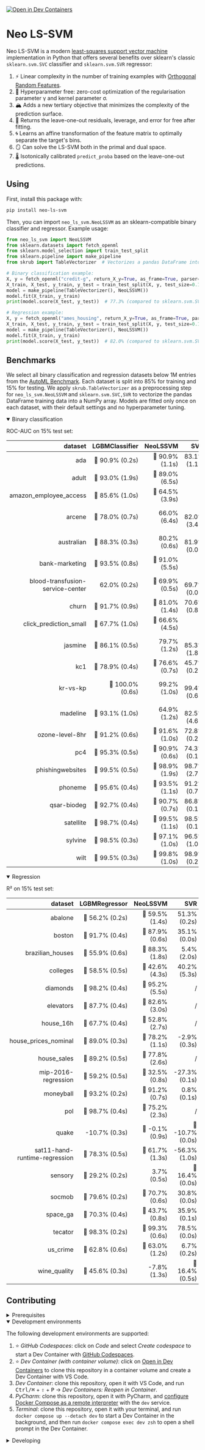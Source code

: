 [![Open in Dev Containers](https://img.shields.io/static/v1?label=Dev%20Containers&message=Open&color=blue&logo=visualstudiocode)](https://vscode.dev/redirect?url=vscode://ms-vscode-remote.remote-containers/cloneInVolume?url=https://github.com/lsorber/neo-ls-svm)

# Neo LS-SVM

Neo LS-SVM is a modern [least-squares support vector machine](https://en.wikipedia.org/wiki/Least-squares_support_vector_machine) implementation in Python that offers several benefits over sklearn's classic `sklearn.svm.SVC` classifier and `sklearn.svm.SVR` regressor:

1. ⚡ Linear complexity in the number of training examples with [Orthogonal Random Features](https://arxiv.org/abs/1610.09072).
2. 🚀 Hyperparameter free: zero-cost optimization of the regularisation parameter γ and kernel parameter σ.
3. 🏔️ Adds a new tertiary objective that minimizes the complexity of the prediction surface.
4. 🎁 Returns the leave-one-out residuals, leverage, and error for free after fitting.
5. 🌀 Learns an affine transformation of the feature matrix to optimally separate the target's bins.
6. 🪞 Can solve the LS-SVM both in the primal and dual space.
7. 🌡️ Isotonically calibrated `predict_proba` based on the leave-one-out predictions.

## Using

First, install this package with:
```bash
pip install neo-ls-svm
```

Then, you can import `neo_ls_svm.NeoLSSVM` as an sklearn-compatible binary classifier and regressor. Example usage:

```python
from neo_ls_svm import NeoLSSVM
from sklearn.datasets import fetch_openml
from sklearn.model_selection import train_test_split
from sklearn.pipeline import make_pipeline
from skrub import TableVectorizer  # Vectorizes a pandas DataFrame into a NumPy array.

# Binary classification example:
X, y = fetch_openml("credit-g", return_X_y=True, as_frame=True, parser="auto")
X_train, X_test, y_train, y_test = train_test_split(X, y, test_size=0.15, random_state=42)
model = make_pipeline(TableVectorizer(), NeoLSSVM())
model.fit(X_train, y_train)
print(model.score(X_test, y_test))  # 77.3% (compared to sklearn.svm.SVC's 70.7%)

# Regression example:
X, y = fetch_openml("ames_housing", return_X_y=True, as_frame=True, parser="auto")
X_train, X_test, y_train, y_test = train_test_split(X, y, test_size=0.15, random_state=42)
model = make_pipeline(TableVectorizer(), NeoLSSVM())
model.fit(X_train, y_train)
print(model.score(X_test, y_test))  # 82.0% (compared to sklearn.svm.SVR's -11.8%)
```

## Benchmarks

We select all binary classification and regression datasets below 1M entries from the [AutoML Benchmark](https://arxiv.org/abs/2207.12560). Each dataset is split into 85% for training and 15% for testing. We apply `skrub.TableVectorizer` as a preprocessing step for `neo_ls_svm.NeoLSSVM` and `sklearn.svm.SVC,SVR` to vectorize the pandas DataFrame training data into a NumPy array. Models are fitted only once on each dataset, with their default settings and no hyperparameter tuning.

<details open>
<summary>Binary classification</summary>

ROC-AUC on 15% test set:

|                          dataset |   LGBMClassifier |        NeoLSSVM |             SVC |
|---------------------------------:|-----------------:|----------------:|----------------:|
|                              ada |  🥈 90.9% (0.2s) | 🥇 90.9% (1.1s) |    83.1% (1.1s) |
|                            adult |  🥇 93.0% (1.9s) | 🥈 89.0% (6.5s) |               / |
|           amazon_employee_access |  🥇 85.6% (1.0s) | 🥈 64.5% (3.9s) |               / |
|                           arcene |  🥈 78.0% (0.7s) |    66.0% (6.4s) | 🥇 82.0% (3.4s) |
|                       australian |  🥇 88.3% (0.3s) |    80.2% (0.6s) | 🥈 81.9% (0.0s) |
|                   bank-marketing |  🥇 93.5% (0.8s) | 🥈 91.0% (5.5s) |               / |
| blood-transfusion-service-center |     62.0% (0.2s) | 🥇 69.9% (0.5s) | 🥈 69.7% (0.0s) |
|                            churn |  🥇 91.7% (0.9s) | 🥈 81.0% (1.4s) |    70.6% (0.8s) |
|           click_prediction_small |  🥇 67.7% (1.0s) | 🥈 66.6% (4.5s) |               / |
|                          jasmine |  🥇 86.1% (0.5s) |    79.7% (1.2s) | 🥈 85.3% (1.8s) |
|                              kc1 |  🥇 78.9% (0.4s) | 🥈 76.6% (0.7s) |    45.7% (0.2s) |
|                         kr-vs-kp | 🥇 100.0% (0.6s) |    99.2% (1.0s) | 🥈 99.4% (0.6s) |
|                         madeline |  🥇 93.1% (1.0s) |    64.9% (1.2s) | 🥈 82.5% (4.6s) |
|                  ozone-level-8hr |  🥈 91.2% (0.6s) | 🥇 91.6% (1.0s) |    72.8% (0.2s) |
|                              pc4 |  🥇 95.3% (0.5s) | 🥈 90.9% (0.6s) |    74.3% (0.1s) |
|                 phishingwebsites |  🥇 99.5% (0.5s) | 🥈 98.9% (1.9s) |    98.7% (2.7s) |
|                          phoneme |  🥇 95.6% (0.4s) | 🥈 93.5% (1.1s) |    91.2% (0.7s) |
|                      qsar-biodeg |  🥇 92.7% (0.4s) | 🥈 90.7% (0.7s) |    86.8% (0.1s) |
|                        satellite |  🥈 98.7% (0.4s) | 🥇 99.5% (1.1s) |    98.5% (0.1s) |
|                          sylvine |  🥇 98.5% (0.3s) | 🥈 97.1% (1.0s) |    96.5% (1.0s) |
|                             wilt |  🥈 99.5% (0.3s) | 🥇 99.8% (1.0s) |    98.9% (0.2s) |

</details>

<details open>
<summary>Regression</summary>

R² on 15% test set:

|                       dataset |   LGBMRegressor |        NeoLSSVM |              SVR |
|------------------------------:|----------------:|----------------:|-----------------:|
|                       abalone | 🥈 56.2% (0.2s) | 🥇 59.5% (1.4s) |     51.3% (0.2s) |
|                        boston | 🥇 91.7% (0.4s) | 🥈 87.9% (0.6s) |     35.1% (0.0s) |
|              brazilian_houses | 🥈 55.9% (0.6s) | 🥇 88.3% (1.8s) |      5.4% (2.0s) |
|                      colleges | 🥇 58.5% (0.5s) | 🥈 42.6% (4.3s) |     40.2% (5.3s) |
|                      diamonds | 🥇 98.2% (0.4s) | 🥈 95.2% (5.5s) |                / |
|                     elevators | 🥇 87.7% (0.4s) | 🥈 82.6% (3.0s) |                / |
|                     house_16h | 🥇 67.7% (0.4s) | 🥈 52.8% (2.7s) |                / |
|          house_prices_nominal | 🥇 89.0% (0.3s) | 🥈 78.2% (1.1s) |     -2.9% (0.3s) |
|                   house_sales | 🥇 89.2% (0.5s) | 🥈 77.8% (2.6s) |                / |
|           mip-2016-regression | 🥇 59.2% (0.5s) | 🥈 32.5% (0.8s) |    -27.3% (0.1s) |
|                     moneyball | 🥇 93.2% (0.2s) | 🥈 91.2% (0.7s) |      0.8% (0.1s) |
|                           pol | 🥇 98.7% (0.4s) | 🥈 75.2% (2.3s) |                / |
|                         quake |   -10.7% (0.3s) | 🥇 -0.1% (0.9s) | 🥈 -10.7% (0.0s) |
| sat11-hand-runtime-regression | 🥇 78.3% (0.5s) | 🥈 61.7% (1.3s) |    -56.3% (1.0s) |
|                       sensory | 🥇 29.2% (0.2s) |     3.7% (0.5s) |  🥈 16.4% (0.0s) |
|                        socmob | 🥇 79.6% (0.2s) | 🥈 70.7% (0.6s) |     30.8% (0.0s) |
|                      space_ga | 🥇 70.3% (0.4s) | 🥈 43.7% (0.8s) |     35.9% (0.1s) |
|                       tecator | 🥈 98.3% (0.2s) | 🥇 99.3% (0.6s) |     78.5% (0.0s) |
|                      us_crime | 🥈 62.8% (0.6s) | 🥇 63.0% (1.2s) |      6.7% (0.2s) |
|                  wine_quality | 🥇 45.6% (0.3s) |    -7.8% (1.3s) |  🥈 16.4% (0.5s) |

</details>

## Contributing

<details>
<summary>Prerequisites</summary>

<details>
<summary>1. Set up Git to use SSH</summary>

1. [Generate an SSH key](https://docs.github.com/en/authentication/connecting-to-github-with-ssh/generating-a-new-ssh-key-and-adding-it-to-the-ssh-agent#generating-a-new-ssh-key) and [add the SSH key to your GitHub account](https://docs.github.com/en/authentication/connecting-to-github-with-ssh/adding-a-new-ssh-key-to-your-github-account).
1. Configure SSH to automatically load your SSH keys:
    ```sh
    cat << EOF >> ~/.ssh/config
    Host *
      AddKeysToAgent yes
      IgnoreUnknown UseKeychain
      UseKeychain yes
    EOF
    ```

</details>

<details>
<summary>2. Install Docker</summary>

1. [Install Docker Desktop](https://www.docker.com/get-started).
    - Enable _Use Docker Compose V2_ in Docker Desktop's preferences window.
    - _Linux only_:
        - Export your user's user id and group id so that [files created in the Dev Container are owned by your user](https://github.com/moby/moby/issues/3206):
            ```sh
            cat << EOF >> ~/.bashrc
            export UID=$(id --user)
            export GID=$(id --group)
            EOF
            ```

</details>

<details>
<summary>3. Install VS Code or PyCharm</summary>

1. [Install VS Code](https://code.visualstudio.com/) and [VS Code's Dev Containers extension](https://marketplace.visualstudio.com/items?itemName=ms-vscode-remote.remote-containers). Alternatively, install [PyCharm](https://www.jetbrains.com/pycharm/download/).
2. _Optional:_ install a [Nerd Font](https://www.nerdfonts.com/font-downloads) such as [FiraCode Nerd Font](https://github.com/ryanoasis/nerd-fonts/tree/master/patched-fonts/FiraCode) and [configure VS Code](https://github.com/tonsky/FiraCode/wiki/VS-Code-Instructions) or [configure PyCharm](https://github.com/tonsky/FiraCode/wiki/Intellij-products-instructions) to use it.

</details>

</details>

<details open>
<summary>Development environments</summary>

The following development environments are supported:

1. ⭐️ _GitHub Codespaces_: click on _Code_ and select _Create codespace_ to start a Dev Container with [GitHub Codespaces](https://github.com/features/codespaces).
1. ⭐️ _Dev Container (with container volume)_: click on [Open in Dev Containers](https://vscode.dev/redirect?url=vscode://ms-vscode-remote.remote-containers/cloneInVolume?url=https://github.com/lsorber/neo-ls-svm) to clone this repository in a container volume and create a Dev Container with VS Code.
1. _Dev Container_: clone this repository, open it with VS Code, and run <kbd>Ctrl/⌘</kbd> + <kbd>⇧</kbd> + <kbd>P</kbd> → _Dev Containers: Reopen in Container_.
1. _PyCharm_: clone this repository, open it with PyCharm, and [configure Docker Compose as a remote interpreter](https://www.jetbrains.com/help/pycharm/using-docker-compose-as-a-remote-interpreter.html#docker-compose-remote) with the `dev` service.
1. _Terminal_: clone this repository, open it with your terminal, and run `docker compose up --detach dev` to start a Dev Container in the background, and then run `docker compose exec dev zsh` to open a shell prompt in the Dev Container.

</details>

<details>
<summary>Developing</summary>

- This project follows the [Conventional Commits](https://www.conventionalcommits.org/) standard to automate [Semantic Versioning](https://semver.org/) and [Keep A Changelog](https://keepachangelog.com/) with [Commitizen](https://github.com/commitizen-tools/commitizen).
- Run `poe` from within the development environment to print a list of [Poe the Poet](https://github.com/nat-n/poethepoet) tasks available to run on this project.
- Run `poetry add {package}` from within the development environment to install a run time dependency and add it to `pyproject.toml` and `poetry.lock`. Add `--group test` or `--group dev` to install a CI or development dependency, respectively.
- Run `poetry update` from within the development environment to upgrade all dependencies to the latest versions allowed by `pyproject.toml`.
- Run `cz bump` to bump the package's version, update the `CHANGELOG.md`, and create a git tag.

</details>
